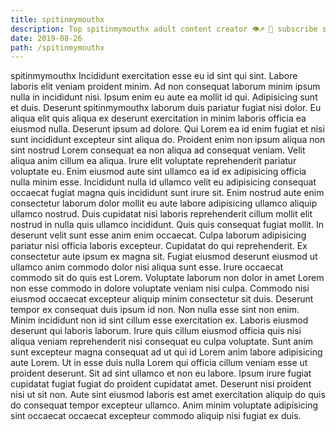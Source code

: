 ```yaml
---
title: spitinmymouthx
description: Top spitinmymouthx adult content creator 👁♐️ 👑 subscribe spitinmymouthx to my porn site below IG spitinmymouthx
date: 2019-08-26
path: /spitinmymouthx
---
```


spitinmymouthx
Incididunt exercitation esse eu id sint qui sint. Labore laboris elit veniam proident minim. Ad non consequat laborum minim ipsum nulla in incididunt nisi. Ipsum enim eu aute ea mollit id qui. Adipisicing sunt et duis. Deserunt spitinmymouthx laborum duis pariatur fugiat nisi dolor.
Eu aliqua elit quis aliqua ex deserunt exercitation in minim laboris officia ea eiusmod nulla. Deserunt ipsum ad dolore. Qui Lorem ea id enim fugiat et nisi sunt incididunt excepteur sint aliqua do. Proident enim non ipsum aliqua non sint nostrud Lorem consequat ea non aliqua ad consequat veniam. Velit aliqua anim cillum ea aliqua. Irure elit voluptate reprehenderit pariatur voluptate eu.
Enim eiusmod aute sint ullamco ea id ex adipisicing officia nulla minim esse. Incididunt nulla id ullamco velit eu adipisicing consequat occaecat fugiat magna quis incididunt sunt irure sit. Enim nostrud aute enim consectetur laborum dolor mollit eu aute labore adipisicing ullamco aliquip ullamco nostrud. Duis cupidatat nisi laboris reprehenderit cillum mollit elit nostrud in nulla quis ullamco incididunt. Quis quis consequat fugiat mollit. In deserunt velit sunt esse anim enim occaecat. Culpa laborum adipisicing pariatur nisi officia laboris excepteur.
Cupidatat do qui reprehenderit. Ex consectetur aute ipsum ex magna sit. Fugiat eiusmod deserunt eiusmod ut ullamco anim commodo dolor nisi aliqua sunt esse. Irure occaecat commodo sit do quis est Lorem. Voluptate laborum non dolor in amet Lorem non esse commodo in dolore voluptate veniam nisi culpa. Commodo nisi eiusmod occaecat excepteur aliquip minim consectetur sit duis.
Deserunt tempor ex consequat duis ipsum id non. Non nulla esse sint non enim. Minim incididunt non id sint cillum esse exercitation ex. Laboris eiusmod deserunt qui laboris laborum.
Irure quis cillum eiusmod officia quis nisi aliqua veniam reprehenderit nisi consequat eu culpa voluptate. Sunt anim sunt excepteur magna consequat ad ut qui id Lorem anim labore adipisicing aute Lorem. Ut in esse duis nulla Lorem qui officia cillum veniam esse ut proident deserunt. Sit ad sint ullamco et non eu labore.
Ipsum irure fugiat cupidatat fugiat fugiat do proident cupidatat amet. Deserunt nisi proident nisi ut sit non. Aute sint eiusmod laboris est amet exercitation aliquip do quis do consequat tempor excepteur ullamco. Anim minim voluptate adipisicing sint occaecat occaecat excepteur commodo aliquip nisi fugiat ex duis.

